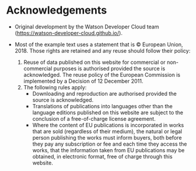 # Acknowledgements

* Original development by the Watson Developer Cloud team (https://watson-developer-cloud.github.io/).

* Most of the example text uses a statement that is © European Union, 2018. Those rights are retained and any reuse should follow their policy:

  1. Reuse of data published on this website for commercial or non-commercial purposes is authorised provided the source is acknowledged. The reuse policy of the European Commission is implemented by a Decision of 12 December 2011.
  2. The following rules apply:
     * Downloading and reproduction are authorised provided the source is acknowledged.
     * Translations of publications into languages other than the language editions published on this website are subject to the conclusion of a free-of-charge license agreement.
     * Where the content of EU publications is incorporated in works that are sold (regardless of their medium), the natural or legal person publishing the works must inform buyers, both before they pay any subscription or fee and each time they access the works, that the information taken from EU publications may be obtained, in electronic format, free of charge through this website.


